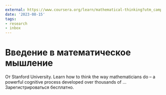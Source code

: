 ```yaml
---
external: https://www.coursera.org/learn/mathematical-thinking?utm_campaign=gotocourse&utm_medium=coursepage&utm_source=CourseTalk
date: '2023-08-15'
tags:
- research
- inbox
---
```


# Введение в математическое мышление

От Stanford University. Learn how to think the way mathematicians do – a powerful cognitive process developed over thousands of ... Зарегистрироваться бесплатно.
